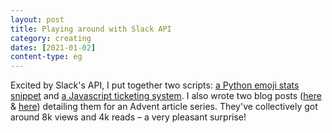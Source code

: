 ```yaml
---
layout: post
title: Playing around with Slack API
category: creating
dates: [2021-01-02]
content-type: eg
---
```


Excited by Slack's API, I put together two scripts: [a Python emoji stats snippet](https://github.com/one-data-cookie/slack-emoji-stats) and [a Javascript ticketing system](https://github.com/one-data-cookie/slack-ticketing-system). I also wrote two blog posts ([here](https://medium.com/slido-dev-blog/primal-data-advent-calendar-3-how-to-discover-the-most-used-emojis-in-your-slack-channel-46bca5b5912d) & [here](https://medium.com/slido-dev-blog/primal-data-advent-calendar-7-building-a-slack-app-for-ticketing-system-80a432580936)) detailing them for an Advent article series. They've collectively got around 8k views and 4k reads – a very pleasant surprise!